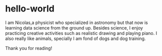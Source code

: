# hello-world

I am Nicolas,a physicist who specialized in astronomy but that now is learning data science from the ground up. Besides science, I enjoy practicing creative activities such as realistic drawing and playing piano. I also really like animals, specially I am fond of dogs and dog training.

Thank you for reading!
